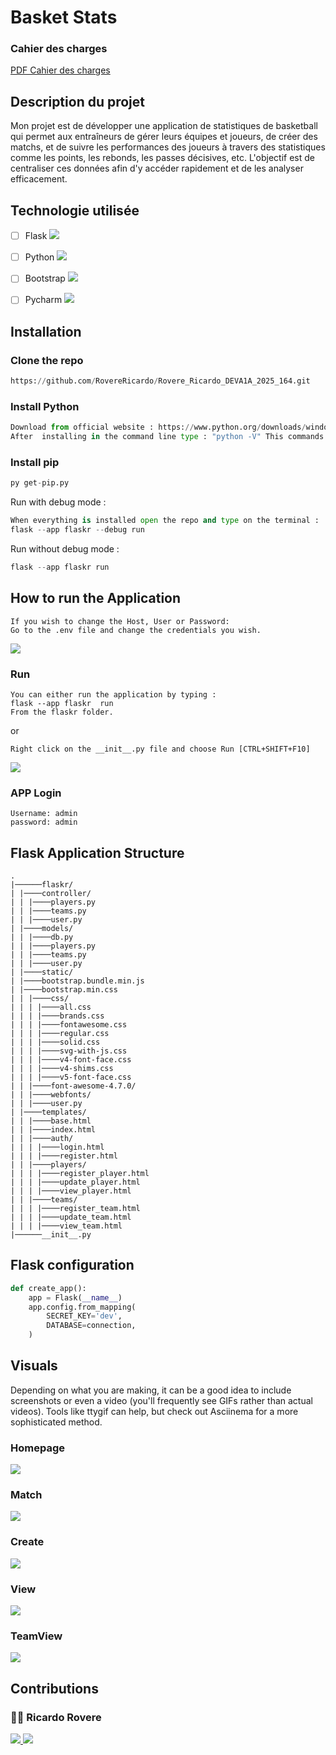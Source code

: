 # Basket Stats

### Cahier des charges
[PDF Cahier des charges](Rovere_Paulo_DEVA1A_Cahier_Charges.pdf)

## Description du projet
Mon projet est de développer une application de statistiques de basketball qui permet aux entraîneurs de gérer leurs
équipes et joueurs, de créer des matchs, et de suivre les performances des joueurs à travers
des statistiques comme les points, les rebonds, les passes décisives, etc. L'objectif est de centraliser
ces données afin d'y accéder rapidement et de les analyser efficacement.


## Technologie utilisée
- [ ] Flask <img src="https://img.shields.io/badge/Flask-000000?style=for-the-badge&logo=flask&logoColor=white">
- [ ] Python <img src="https://img.shields.io/badge/Python-FFD43B?style=for-the-badge&logo=python&logoColor=blue">
- [ ] Bootstrap <img src="https://img.shields.io/badge/Bootstrap-563D7C?style=for-the-badge&logo=bootstrap&logoColor=white">
- [ ] Pycharm <img src="https://img.shields.io/badge/PyCharm-000000.svg?&style=for-the-badge&logo=PyCharm&logoColor=white">


## Installation
### Clone the repo
```python
https://github.com/RovereRicardo/Rovere_Ricardo_DEVA1A_2025_164.git
```
### Install Python 
```python
Download from official website : https://www.python.org/downloads/windows/
After  installing in the command line type : "python -V" This commands will tell if Python is installed
```

### Install pip
```python
py get-pip.py 
```
Run with debug mode :
```python
When everything is installed open the repo and type on the terminal : 
flask --app flaskr --debug run
```
Run without debug mode :
```python
flask --app flaskr run
```

## How to run the Application
```text
If you wish to change the Host, User or Password: 
Go to the .env file and change the credentials you wish.
```
<img src="./flaskr/Doc/env.jpg">

### Run
```text
You can either run the application by typing :
flask --app flaskr  run 
From the flaskr folder.
```
or
```text
Right click on the __init__.py file and choose Run [CTRL+SHIFT+F10]
```
<img src="./flaskr/Doc/run.png">

### APP Login 
```text
Username: admin
password: admin
```

## Flask Application Structure 
```
.
|──────flaskr/
| |────controller/
| | |────players.py
| | |────teams.py
| | |────user.py
| |────models/
| | |────db.py
| | |────players.py
| | |────teams.py
| | |────user.py
| |────static/
| |────bootstrap.bundle.min.js
| |────bootstrap.min.css
| | |────css/
| | | |────all.css
| | | |────brands.css
| | | |────fontawesome.css
| | | |────regular.css
| | | |────solid.css
| | | |────svg-with-js.css
| | | |────v4-font-face.css
| | | |────v4-shims.css
| | | |────v5-font-face.css
| | |────font-awesome-4.7.0/
| | |────webfonts/
| | |────user.py
| |────templates/
| | |────base.html
| | |────index.html
| | |────auth/
| | | |────login.html
| | | |────register.html
| | |────players/
| | | |────register_player.html
| | | |────update_player.html
| | | |────view_player.html
| | |────teams/
| | | |────register_team.html
| | | |────update_team.html
| | | |────view_team.html
|──────__init__.py

```
## Flask configuration
```python
def create_app():
    app = Flask(__name__)
    app.config.from_mapping(
        SECRET_KEY='dev',
        DATABASE=connection,
    )
```

## Visuals
Depending on what you are making, it can be a good idea to include screenshots or even a video (you'll frequently see GIFs rather than actual videos). Tools like ttygif can help, but check out Asciinema for a more sophisticated method.

### Homepage
<img src="./flaskr/Doc/homepage.png" >

### Match
<img src="./flaskr/Doc/match.png">

### Create
<img src="./flaskr/Doc/Create.png">

### View
<img src="./flaskr/Doc/playerview.png">

### TeamView
<img src="./flaskr/Doc/teamview.png">

## Contributions
### 👩‍💻 Ricardo Rovere

[<img src="https://img.shields.io/badge/GitHub-100000?style=for-the-badge&logo=github&logoColor=white"> ](https://github.com/RovereRicardo)
[<img src="https://img.shields.io/badge/LinkedIn-0077B5?style=for-the-badge&logo=linkedin&logoColor=white">](Link)

